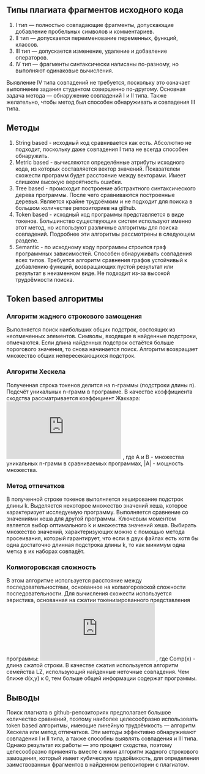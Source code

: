 ## Типы плагиата фрагментов исходного кода

1. I тип — полностью совпадающие фрагменты, допускающие добавление пробельных символов и комментариев.
2. II тип — допускается переименование переменных, функций, классов.
3. III тип — допускается изменение, удаление и добавление операторов.
4. IV тип — фрагменты синтаксически написаны по-разному, но выполняют одинаковые вычисления.

Выявление IV типа совпадений не требуется, поскольку это означает выполнение задания студентом совершенно по-другому.
Основная задача метода — обнаружение совпадений I и II типа.
Также желательно, чтобы метод был способен обнаруживать и совпадения III типа.

## Методы

1. String based - исходный код сравнивается как есть. 
Абсолютно не подходит, поскольку даже совпадения I типа не всегда способен обнаружить.
2. Metric based - вычисляются определённые атрибуты исходного кода, из которых составляется вектор значений.
Показателем схожести программ будет расстояние между векторами. 
Имеет слишком высокую вероятность ошибки.
3. Tree based - происходит построение абстрактного синтаксического дерева программы.
После чего сравниваются построенные деревья. 
Является крайне трудоёмким и не подходит для поиска в большом количестве репозиториев на github.
4. Token based - исходный код программы представляется в виде токенов.
Большинство существующих систем используют именно этот метод, но используют различные алгоритмы для поиска совпадений.
Подробнее эти алгоритмы рассмотрены в следующем разделе.
5. Semantic - по исходному коду программы строится граф программных зависимостей. 
Способен обнаруживать совпадения всех типов.
Требуется алгоритм сравнения графов устойчивый к добавлению функций, возвращающих пустой результат или результат в неизменном виде.
Не подходит из-за высокой трудоёмкости поиска.

## Token based алгоритмы

### Алгоритм жадного строкового замощения

Выполняется поиск наибольших общих подстрок, состоящих из неотмеченных элементов.
Символы, входящие в найденные подстроки, отмечаются.
Если длина найденных подстрок остаётся больше порогового значения, то снова начинается поиск.
Алгоритм возвращает множество общих непересекающихся подстрок.

### Алгоритм Хескела

Полученная строка токенов делится на n-граммы (подстроки длины n).
Подсчёт уникальных n-грамм в программе.
В качестве коэффициента сходства рассматривается коэффициент Жаккара:
![](https://latex.codecogs.com/gif.latex?J%28A%2C%20B%29%20%3D%5Cfrac%7B%7D%7B%7D%20%5Cfrac%7B%7CA%20%5Ccap%20B%7C%7D%7B%7CA%20%5Ccup%20B%7C%7D)
, где A и B - множества уникальных n-грамм в сравниваемых программах, |A| - мощность множества.

### Метод отпечатков

В полученной строке токенов выполняется хеширование подстрок длины k.
Выделяется некоторое множество значений хеша, которое характеризует исследуемую программу.
Выполняется сравнение со значениями хеша для другой программы.
Ключевым моментом является выбор оптимального k и множества значений хеша.
Выбирать множество значений, характеризующих можно с помощью метода просеивания, который гарантирует, что если в двух файлах есть хотя бы одна достаточно длинная подстрока длины k, то как минимум одна метка в их наборах совпадёт.

### Колмогоровская сложность

В этом алгоритме используется расстояние между последовательностями, основанное на колмогоровской сложности последовательности.
Для вычисления схожести используется эвристика, основанная на сжатии токенизированного представления программы:
![](https://latex.codecogs.com/gif.latex?d%28x%2Cy%29%20%5Capprox%201%20-%20%5Cfrac%7BComp%28x%29%20-%20Comp%28x%7Cy%29%7D%7BComp%28xy%29%7D)
, где Comp(x) - длина сжатой строки.
В качестве сжатия используется алгоритм семейства LZ, использующий найденные неточные совпадения.
Чем ближе d(x,y) к 0, тем больше общей информации содержат программы.

## Выводы

Поиск плагиата в github-репозиториях предполагает большое количество сравнений, поэтому наиболее целесообразно использовать token based алгоритмы, имеющие линейную трудоёмкость — алгоритм Хескела или метод отпечатков.
Эти методы эффективно обнаруживают совпадения I и II типа, а также способны выявлять совпадения и III типа.
Однако результат их работы — это процент сходства, поэтому целесообразно применять вместе с ними алгоритм жадного строкового замощения, который имеет кубическую трудоёмкость, для определения заимствованных фрагментов в найденном репозитории с плагиатом.
